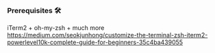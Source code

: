 ### Prerequisites 🛠

iTerm2 + oh-my-zsh + much more
https://medium.com/seokjunhong/customize-the-terminal-zsh-iterm2-powerlevel10k-complete-guide-for-beginners-35c4ba439055